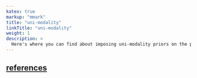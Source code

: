 ```yaml
---
katex: true
markup: "mmark"
title: "uni-modality"
linkTitle: "uni-modality"
weight: 1
description: >
  Here's where you can find about imposing uni-modality priors on the predicted posterion distributions.
---
```

## [references](https://www.researchgate.net/publication/335554658_Explicitly_Imposing_Constraints_in_Deep_Networks_via_Conditional_Gradients_Gives_Improved_Generalization_and_Faster_Convergence/citations)
